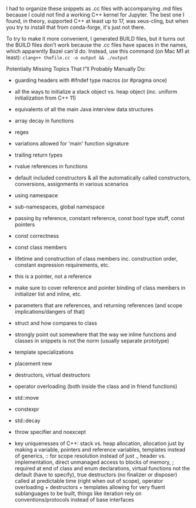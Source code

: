 I had to organize these snippets as .cc files with accompanying .md files because I could not find a working C++ kernel for Jupyter. The best one I found, in theory, supported C++ at least up to 17, was xeus-cling, but when you try to install that from conda-forge, it's just not there.

To try to make it more convenient, I generated BUILD files, but it turns out the BUILD files don't work because the .cc files have spaces in the names, which apparently Bazel can'd do.  Instead, use this command (on Mac M1 at least):
`clang++ thefile.cc -o output && ./output`

Potentially Missing Topics That I"ll Probably Manually Do:
- guarding headers with #ifndef type macros (or #pragma once)
- all the ways to initialize a stack object vs. heap object (inc. uniform initialization from C++ 11)
- equivalents of all the main Java interview data structures
- array decay in functions
- regex
- variations allowed for 'main' function signature
- trailing return types
- rvalue references in functions
- default included constructors & all the automatically called constructors, conversions, assignments in various scenarios
- using namespace
- sub-namespaces, global namespace
- passing by reference, constant reference, const bool type stuff, const pointers
- const correctness
- const class members
- lifetime and construction of class members inc. construction order, constant expression requirements, etc.
- this is a pointer, not a reference
- make sure to cover reference and pointer binding of class members in initializer list and inline, etc.
- parameters that are references, and returning references (and scope implications/dangers of that)
- struct and how compares to class
- strongly point out somewhere that the way we inline functions and classes in snippets is not the norm (usually separate prototype)
- template specializations
- placement new
- destructors, virtual destructors
- operator overloading (both inside the class and in friend functions)
- std::move
- constexpr
- std::decay
- throw specifier and noexcept

- key uniquenesses of C++: stack vs. heap allocation, allocation just by making a variable, pointers and reference variables, templates instead of generics, :: for scope resolution instead of just ., header vs. implementation, direct unmanaged access to blocks of memory, ; required at end of class and enum declarations, virtual functions not the default (have to specify), true destructors (no finalizer or disposer) called at predictable time (right when out of scope), operator overloading + destructors + templates allowing for very fluent sublanguages to be built, things like iteration rely on conventions/protocols instead of base interfaces

